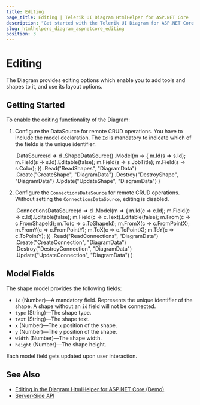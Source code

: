 ```yaml
---
title: Editing
page_title: Editing | Telerik UI Diagram HtmlHelper for ASP.NET Core
description: "Get started with the Telerik UI Diagram for ASP.NET Core and learn how to enable its editing functionality."
slug: htmlhelpers_diagram_aspnetcore_editing
position: 3
---
```


# Editing

The Diagram provides editing options which enable you to add tools and shapes to it, and use its layout options.

## Getting Started

To enable the editing functionality of the Diagram:

1. Configure the DataSource for remote CRUD operations. You have to include the model declaration. The `Id` is mandatory to indicate which of the fields is the unique identifier.

      .DataSource(d => d
          .ShapeDataSource()
          .Model(m =>
          {
              m.Id(s => s.Id);
              m.Field(s => s.Id).Editable(false);
              m.Field(s => s.JobTitle);
              m.Field(s => s.Color);
          })
          .Read("ReadShapes", "DiagramData")
          .Create("CreateShape", "DiagramData")
          .Destroy("DestroyShape", "DiagramData")
          .Update("UpdateShape", "DiagramData")
      )

1. Configure the `ConnectionsDataSource` for remote CRUD operations. Without setting the `ConnectionsDataSource`, editing is disabled.

      .ConnectionsDataSource(d => d
          .Model(m =>
          {
              m.Id(c => c.Id);
              m.Field(c => c.Id).Editable(false);
              m.Field(c => c.Text).Editable(false);
              m.From(c => c.FromShapeId);
              m.To(c => c.ToShapeId);
              m.FromX(c => c.FromPointX);
              m.FromY(c => c.FromPointY);
              m.ToX(c => c.ToPointX);
              m.ToY(c => c.ToPointY);
          })
          .Read("ReadConnections", "DiagramData")
          .Create("CreateConnection", "DiagramData")
          .Destroy("DestroyConnection", "DiagramData")
          .Update("UpdateConnection", "DiagramData")
      )

## Model Fields

The shape model provides the following fields:

* `id` (Number)&mdash;A mandatory field. Represents the unique identifier of the shape. A shape without an `id` field will not be connected.
* `type` (String)&mdash;The shape type.
* `text` (String)&mdash;The shape text.
* `x` (Number)&mdash;The `x` position of the shape.
* `y` (Number)&mdash;The `y` position of the shape.
* `width` (Number)&mdash;The shape width.
* `height` (Number)&mdash;The shape height.

Each model field gets updated upon user interaction.

## See Also

* [Editing in the Diagram HtmlHelper for ASP.NET Core (Demo)](https://demos.telerik.com/aspnet-core/diagram/editing)
* [Server-Side API](/api/diagram)
